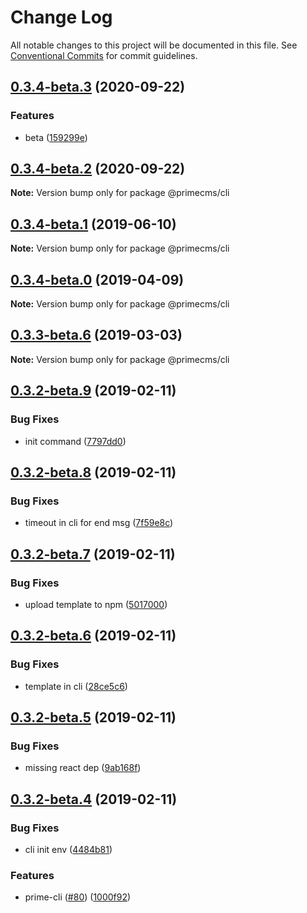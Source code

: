 # Change Log

All notable changes to this project will be documented in this file.
See [Conventional Commits](https://conventionalcommits.org) for commit guidelines.

## [0.3.4-beta.3](https://github.com/birkir/prime/tree/master/packages/prime-cli/compare/v0.3.4-beta.2...v0.3.4-beta.3) (2020-09-22)

### Features

- beta ([159299e](https://github.com/birkir/prime/tree/master/packages/prime-cli/commit/159299e))

## [0.3.4-beta.2](https://github.com/birkir/prime/tree/master/packages/prime-cli/compare/v0.3.4-beta.1...v0.3.4-beta.2) (2020-09-22)

**Note:** Version bump only for package @primecms/cli

## [0.3.4-beta.1](https://github.com/birkir/prime/tree/master/packages/prime-cli/compare/v0.3.4-beta.0...v0.3.4-beta.1) (2019-06-10)

**Note:** Version bump only for package @primecms/cli

## [0.3.4-beta.0](https://github.com/birkir/prime/tree/master/packages/prime-cli/compare/v0.3.3-beta.9...v0.3.4-beta.0) (2019-04-09)

**Note:** Version bump only for package @primecms/cli

## [0.3.3-beta.6](https://github.com/birkir/prime/tree/master/packages/prime-cli/compare/v0.3.3-beta.5...v0.3.3-beta.6) (2019-03-03)

**Note:** Version bump only for package @primecms/cli

## [0.3.2-beta.9](https://github.com/birkir/prime/tree/master/packages/prime-cli/compare/v0.3.2-beta.8...v0.3.2-beta.9) (2019-02-11)

### Bug Fixes

- init command ([7797dd0](https://github.com/birkir/prime/tree/master/packages/prime-cli/commit/7797dd0))

## [0.3.2-beta.8](https://github.com/birkir/prime/tree/master/packages/prime-cli/compare/v0.3.2-beta.7...v0.3.2-beta.8) (2019-02-11)

### Bug Fixes

- timeout in cli for end msg ([7f59e8c](https://github.com/birkir/prime/tree/master/packages/prime-cli/commit/7f59e8c))

## [0.3.2-beta.7](https://github.com/birkir/prime/tree/master/packages/prime-cli/compare/v0.3.2-beta.6...v0.3.2-beta.7) (2019-02-11)

### Bug Fixes

- upload template to npm ([5017000](https://github.com/birkir/prime/tree/master/packages/prime-cli/commit/5017000))

## [0.3.2-beta.6](https://github.com/birkir/prime/tree/master/packages/prime-cli/compare/v0.3.2-beta.5...v0.3.2-beta.6) (2019-02-11)

### Bug Fixes

- template in cli ([28ce5c6](https://github.com/birkir/prime/tree/master/packages/prime-cli/commit/28ce5c6))

## [0.3.2-beta.5](https://github.com/birkir/prime/tree/master/packages/prime-cli/compare/v0.3.2-beta.4...v0.3.2-beta.5) (2019-02-11)

### Bug Fixes

- missing react dep ([9ab168f](https://github.com/birkir/prime/tree/master/packages/prime-cli/commit/9ab168f))

## [0.3.2-beta.4](https://github.com/birkir/prime/tree/master/packages/prime-cli/compare/v0.3.2-beta.3...v0.3.2-beta.4) (2019-02-11)

### Bug Fixes

- cli init env ([4484b81](https://github.com/birkir/prime/tree/master/packages/prime-cli/commit/4484b81))

### Features

- prime-cli ([#80](https://github.com/birkir/prime/tree/master/packages/prime-cli/issues/80)) ([1000f92](https://github.com/birkir/prime/tree/master/packages/prime-cli/commit/1000f92))
